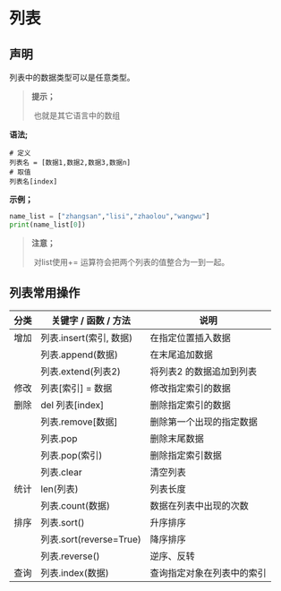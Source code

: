 # 列表

## 声明

列表中的数据类型可以是任意类型。

> **提示；**
>
> ​	也就是其它语言中的数组

**语法;**

```
# 定义
列表名 = [数据1,数据2,数据3,数据n]
# 取值
列表名[index]
```



**示例；**


```python
name_list = ["zhangsan","lisi","zhaolou","wangwu"]
print(name_list[0])
```

>**注意；**
>
>​	对list使用+= 运算符会把两个列表的值整合为一到一起。

## 列表常用操作

| 分类 | 关键字 / 函数 / 方法    | 说明                       |
| ---- | ----------------------- | -------------------------- |
| 增加 | 列表.insert(索引, 数据) | 在指定位置插入数据         |
|      | 列表.append(数据)       | 在末尾追加数据             |
|      | 列表.extend(列表2)      | 将列表2 的数据追加到列表   |
| 修改 | 列表[索引] = 数据       | 修改指定索引的数据         |
| 删除 | del 列表[index]         | 删除指定索引的数据         |
|      | 列表.remove[数据]       | 删除第一个出现的指定数据   |
|      | 列表.pop                | 删除末尾数据               |
|      | 列表.pop(索引)          | 删除指定索引数据           |
|      | 列表.clear              | 清空列表                   |
| 统计 | len(列表)               | 列表长度                   |
|      | 列表.count(数据)        | 数据在列表中出现的次数     |
| 排序 | 列表.sort()             | 升序排序                   |
|      | 列表.sort(reverse=True) | 降序排序                   |
|      | 列表.reverse()          | 逆序、反转                 |
| 查询 | 列表.index(数据)        | 查询指定对象在列表中的索引 |